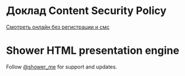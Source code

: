 # Доклад Content Security Policy

[Смотреть онлайн без регистрации и смс](http://tocher.github.io/CSP-slides/)


# Shower HTML presentation engine

Follow [@shower_me](https://twitter.com/shower_me) for support and updates.

